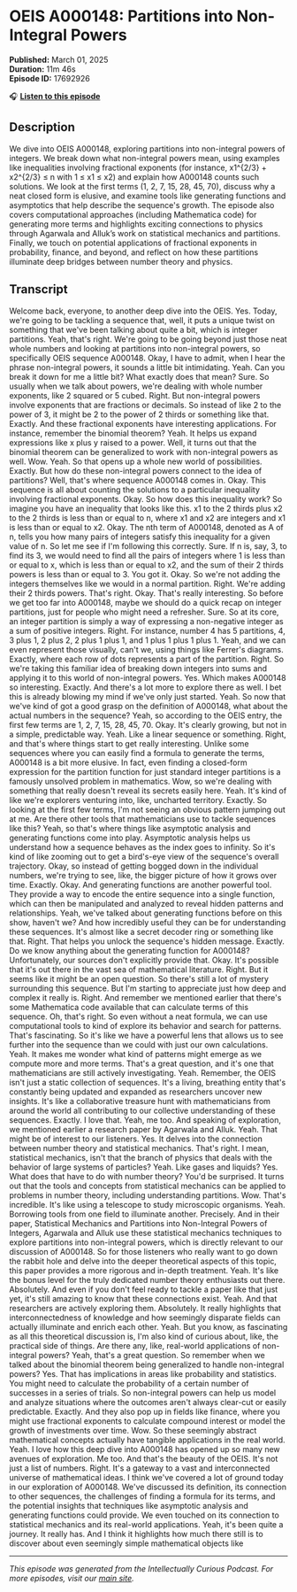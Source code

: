 # OEIS A000148: Partitions into Non-Integral Powers

**Published:** March 01, 2025  
**Duration:** 11m 46s  
**Episode ID:** 17692926

🎧 **[Listen to this episode](https://intellectuallycurious.buzzsprout.com/2529712/episodes/17692926-oeis-a000148-partitions-into-non-integral-powers)**

## Description

We dive into OEIS A000148, exploring partitions into non-integral powers of integers. We break down what non-integral powers mean, using examples like inequalities involving fractional exponents (for instance, x1^{2/3} + x2^{2/3} ≤ n with 1 ≤ x1 ≤ x2) and explain how A000148 counts such solutions. We look at the first terms (1, 2, 7, 15, 28, 45, 70), discuss why a neat closed form is elusive, and examine tools like generating functions and asymptotics that help describe the sequence's growth. The episode also covers computational approaches (including Mathematica code) for generating more terms and highlights exciting connections to physics through Agarwala and Alluk’s work on statistical mechanics and partitions. Finally, we touch on potential applications of fractional exponents in probability, finance, and beyond, and reflect on how these partitions illuminate deep bridges between number theory and physics.

## Transcript

Welcome back, everyone, to another deep dive into the OEIS. Yes. Today, we're going to be tackling a sequence that, well, it puts a unique twist on something that we've been talking about quite a bit, which is integer partitions. Yeah, that's right. We're going to be going beyond just those neat whole numbers and looking at partitions into non-integral powers, so specifically OEIS sequence A000148. Okay, I have to admit, when I hear the phrase non-integral powers, it sounds a little bit intimidating. Yeah. Can you break it down for me a little bit? What exactly does that mean? Sure. So usually when we talk about powers, we're dealing with whole number exponents, like 2 squared or 5 cubed. Right. But non-integral powers involve exponents that are fractions or decimals. So instead of like 2 to the power of 3, it might be 2 to the power of 2 thirds or something like that. Exactly. And these fractional exponents have interesting applications. For instance, remember the binomial theorem? Yeah. It helps us expand expressions like x plus y raised to a power. Well, it turns out that the binomial theorem can be generalized to work with non-integral powers as well. Wow. Yeah. So that opens up a whole new world of possibilities. Exactly. But how do these non-integral powers connect to the idea of partitions? Well, that's where sequence A000148 comes in. Okay. This sequence is all about counting the solutions to a particular inequality involving fractional exponents. Okay. So how does this inequality work? So imagine you have an inequality that looks like this. x1 to the 2 thirds plus x2 to the 2 thirds is less than or equal to n, where x1 and x2 are integers and x1 is less than or equal to x2. Okay. The nth term of A000148, denoted as A of n, tells you how many pairs of integers satisfy this inequality for a given value of n. So let me see if I'm following this correctly. Sure. If n is, say, 3, to find its 3, we would need to find all the pairs of integers where 1 is less than or equal to x, which is less than or equal to x2, and the sum of their 2 thirds powers is less than or equal to 3. You got it. Okay. So we're not adding the integers themselves like we would in a normal partition. Right. We're adding their 2 thirds powers. That's right. Okay. That's really interesting. So before we get too far into A000148, maybe we should do a quick recap on integer partitions, just for people who might need a refresher. Sure. So at its core, an integer partition is simply a way of expressing a non-negative integer as a sum of positive integers. Right. For instance, number 4 has 5 partitions, 4, 3 plus 1, 2 plus 2, 2 plus 1 plus 1, and 1 plus 1 plus 1 plus 1. Yeah, and we can even represent those visually, can't we, using things like Ferrer's diagrams. Exactly, where each row of dots represents a part of the partition. Right. So we're taking this familiar idea of breaking down integers into sums and applying it to this world of non-integral powers. Yes. Which makes A000148 so interesting. Exactly. And there's a lot more to explore there as well. I bet this is already blowing my mind if we've only just started. Yeah. So now that we've kind of got a good grasp on the definition of A000148, what about the actual numbers in the sequence? Yeah, so according to the OEIS entry, the first few terms are 1, 2, 7, 15, 28, 45, 70. Okay. It's clearly growing, but not in a simple, predictable way. Yeah. Like a linear sequence or something. Right, and that's where things start to get really interesting. Unlike some sequences where you can easily find a formula to generate the terms, A000148 is a bit more elusive. In fact, even finding a closed-form expression for the partition function for just standard integer partitions is a famously unsolved problem in mathematics. Wow, so we're dealing with something that really doesn't reveal its secrets easily here. Yeah. It's kind of like we're explorers venturing into, like, uncharted territory. Exactly. So looking at the first few terms, I'm not seeing an obvious pattern jumping out at me. Are there other tools that mathematicians use to tackle sequences like this? Yeah, so that's where things like asymptotic analysis and generating functions come into play. Asymptotic analysis helps us understand how a sequence behaves as the index goes to infinity. So it's kind of like zooming out to get a bird's-eye view of the sequence's overall trajectory. Okay, so instead of getting bogged down in the individual numbers, we're trying to see, like, the bigger picture of how it grows over time. Exactly. Okay. And generating functions are another powerful tool. They provide a way to encode the entire sequence into a single function, which can then be manipulated and analyzed to reveal hidden patterns and relationships. Yeah, we've talked about generating functions before on this show, haven't we? And how incredibly useful they can be for understanding these sequences. It's almost like a secret decoder ring or something like that. Right. That helps you unlock the sequence's hidden message. Exactly. Do we know anything about the generating function for A000148? Unfortunately, our sources don't explicitly provide that. Okay. It's possible that it's out there in the vast sea of mathematical literature. Right. But it seems like it might be an open question. So there's still a lot of mystery surrounding this sequence. But I'm starting to appreciate just how deep and complex it really is. Right. And remember we mentioned earlier that there's some Mathematica code available that can calculate terms of this sequence. Oh, that's right. So even without a neat formula, we can use computational tools to kind of explore its behavior and search for patterns. That's fascinating. So it's like we have a powerful lens that allows us to see further into the sequence than we could with just our own calculations. Yeah. It makes me wonder what kind of patterns might emerge as we compute more and more terms. That's a great question, and it's one that mathematicians are still actively investigating. Yeah. Remember, the OEIS isn't just a static collection of sequences. It's a living, breathing entity that's constantly being updated and expanded as researchers uncover new insights. It's like a collaborative treasure hunt with mathematicians from around the world all contributing to our collective understanding of these sequences. Exactly. I love that. Yeah, me too. And speaking of exploration, we mentioned earlier a research paper by Agarwala and Alluk. Yeah. That might be of interest to our listeners. Yes. It delves into the connection between number theory and statistical mechanics. That's right. I mean, statistical mechanics, isn't that the branch of physics that deals with the behavior of large systems of particles? Yeah. Like gases and liquids? Yes. What does that have to do with number theory? You'd be surprised. It turns out that the tools and concepts from statistical mechanics can be applied to problems in number theory, including understanding partitions. Wow. That's incredible. It's like using a telescope to study microscopic organisms. Yeah. Borrowing tools from one field to illuminate another. Precisely. And in their paper, Statistical Mechanics and Partitions into Non-Integral Powers of Integers, Agarwala and Alluk use these statistical mechanics techniques to explore partitions into non-integral powers, which is directly relevant to our discussion of A000148. So for those listeners who really want to go down the rabbit hole and delve into the deeper theoretical aspects of this topic, this paper provides a more rigorous and in-depth treatment. Yeah. It's like the bonus level for the truly dedicated number theory enthusiasts out there. Absolutely. And even if you don't feel ready to tackle a paper like that just yet, it's still amazing to know that these connections exist. Yeah. And that researchers are actively exploring them. Absolutely. It really highlights that interconnectedness of knowledge and how seemingly disparate fields can actually illuminate and enrich each other. Yeah. But you know, as fascinating as all this theoretical discussion is, I'm also kind of curious about, like, the practical side of things. Are there any, like, real-world applications of non-integral powers? Yeah, that's a great question. So remember when we talked about the binomial theorem being generalized to handle non-integral powers? Yes. That has implications in areas like probability and statistics. You might need to calculate the probability of a certain number of successes in a series of trials. So non-integral powers can help us model and analyze situations where the outcomes aren't always clear-cut or easily predictable. Exactly. And they also pop up in fields like finance, where you might use fractional exponents to calculate compound interest or model the growth of investments over time. Wow. So these seemingly abstract mathematical concepts actually have tangible applications in the real world. Yeah. I love how this deep dive into A000148 has opened up so many new avenues of exploration. Me too. And that's the beauty of the OEIS. It's not just a list of numbers. Right. It's a gateway to a vast and interconnected universe of mathematical ideas. I think we've covered a lot of ground today in our exploration of A000148. We've discussed its definition, its connection to other sequences, the challenges of finding a formula for its terms, and the potential insights that techniques like asymptotic analysis and generating functions could provide. We even touched on its connection to statistical mechanics and its real-world applications. Yeah, it's been quite a journey. It really has. And I think it highlights how much there still is to discover about even seemingly simple mathematical objects like

---
*This episode was generated from the Intellectually Curious Podcast. For more episodes, visit our [main site](https://intellectuallycurious.buzzsprout.com).*
